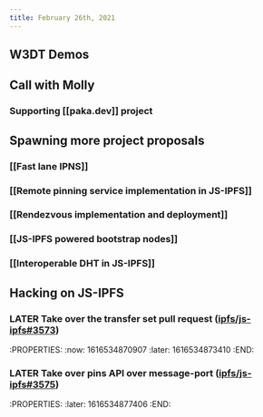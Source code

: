 ```yaml
---
title: February 26th, 2021
---
```


## W3DT Demos

## Call with Molly
### Supporting [[paka.dev]] project

## Spawning more project proposals

### [[Fast lane IPNS]]
### [[Remote pinning service implementation in JS-IPFS]]
### [[Rendezvous implementation and deployment]]
### [[JS-IPFS powered bootstrap nodes]]
### [[Interoperable DHT in JS-IPFS]]

## Hacking on JS-IPFS

### LATER Take over the transfer set pull request ([ipfs/js-ipfs#3573](https://github.com/ipfs/js-ipfs/pull/3573))
:PROPERTIES:
:now: 1616534870907
:later: 1616534873410
:END:
### LATER Take over pins API over message-port ([ipfs/js-ipfs#3575](https://github.com/ipfs/js-ipfs/pull/3575))
:PROPERTIES:
:later: 1616534877406
:END:

